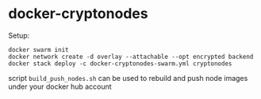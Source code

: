 # docker-cryptonodes
Setup:

```
docker swarm init
docker network create -d overlay --attachable --opt encrypted backend
docker stack deploy -c docker-cryptonodes-swarm.yml cryptonodes
```

script `build_push_nodes.sh` can be used to rebuild and push node images under your docker hub account
